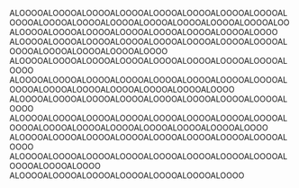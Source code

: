 ALOOOOALOOOOALOOOOALOOOOALOOOOALOOOOALOOOOALOOOOALOOOOALOOOOALOOOOALOOOOALOOOOALOOOOALOOOOALOOOOALOO
ALOOOOALOOOOALOOOOALOOOOALOOOOALOOOOALOOOOALOOOO
ALOOOOALOOOOALOOOOALOOOOALOOOOALOOOOALOOOOALOOOOALOOOOALOOOOALOOOOALOOOOALOOOO
ALOOOOALOOOOALOOOOALOOOOALOOOOALOOOOALOOOOALOOOOALOOOO
ALOOOOALOOOOALOOOOALOOOOALOOOOALOOOOALOOOOALOOOOALOOOOALOOOOALOOOOALOOOOALOOOOALOOOOALOOOO
ALOOOOALOOOOALOOOOALOOOOALOOOOALOOOOALOOOOALOOOOALOOOO
ALOOOOALOOOOALOOOOALOOOOALOOOOALOOOOALOOOOALOOOOALOOOOALOOOOALOOOOALOOOOALOOOOALOOOOALOOOOALOOOO
ALOOOOALOOOOALOOOOALOOOOALOOOOALOOOOALOOOOALOOOOALOOOO
ALOOOOALOOOOALOOOOALOOOOALOOOOALOOOOALOOOOALOOOOALOOOOALOOOOALOOOO
ALOOOOALOOOOALOOOOALOOOOALOOOOALOOOOALOOOO
